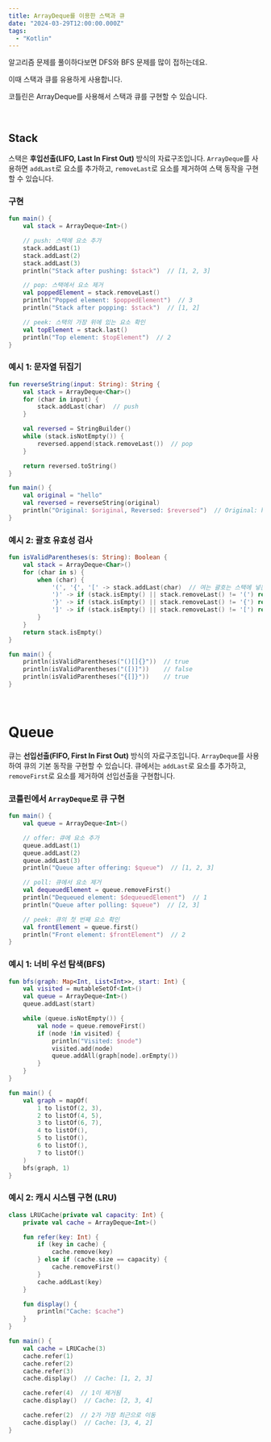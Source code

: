 ```yaml
---
title: ArrayDeque를 이용한 스택과 큐
date: "2024-03-29T12:00:00.000Z"
tags:  
  - "Kotlin"
---
```


알고리즘 문제를 풀이하다보면 DFS와 BFS 문제를 많이 접하는데요.

이때 스택과 큐를 유용하게 사용합니다.

코틀린은 ArrayDeque를 사용해서 스택과 큐를 구현할 수 있습니다.

<br>

## Stack

스택은 **후입선출(LIFO, Last In First Out)** 방식의 자료구조입니다. `ArrayDeque`를 사용하면 `addLast`로 요소를 추가하고, `removeLast`로 요소를 제거하여 스택 동작을 구현할 수 있습니다.


### 구현

```kotlin
fun main() {
    val stack = ArrayDeque<Int>()

    // push: 스택에 요소 추가
    stack.addLast(1)
    stack.addLast(2)
    stack.addLast(3)
    println("Stack after pushing: $stack")  // [1, 2, 3]

    // pop: 스택에서 요소 제거
    val poppedElement = stack.removeLast()
    println("Popped element: $poppedElement")  // 3
    println("Stack after popping: $stack")  // [1, 2]

    // peek: 스택의 가장 위에 있는 요소 확인
    val topElement = stack.last()
    println("Top element: $topElement")  // 2
}
```

### 예시 1: 문자열 뒤집기

```kotlin
fun reverseString(input: String): String {
    val stack = ArrayDeque<Char>()
    for (char in input) {
        stack.addLast(char)  // push
    }

    val reversed = StringBuilder()
    while (stack.isNotEmpty()) {
        reversed.append(stack.removeLast())  // pop
    }

    return reversed.toString()
}

fun main() {
    val original = "hello"
    val reversed = reverseString(original)
    println("Original: $original, Reversed: $reversed")  // Original: hello, Reversed: olleh
}
```

### 예시 2: 괄호 유효성 검사

```kotlin
fun isValidParentheses(s: String): Boolean {
    val stack = ArrayDeque<Char>()
    for (char in s) {
        when (char) {
            '(', '{', '[' -> stack.addLast(char)  // 여는 괄호는 스택에 넣는다
            ')' -> if (stack.isEmpty() || stack.removeLast() != '(') return false
            '}' -> if (stack.isEmpty() || stack.removeLast() != '{') return false
            ']' -> if (stack.isEmpty() || stack.removeLast() != '[') return false
        }
    }
    return stack.isEmpty()
}

fun main() {
    println(isValidParentheses("()[]{}"))  // true
    println(isValidParentheses("([)]"))    // false
    println(isValidParentheses("{[]}"))    // true
}
```

<br>

# Queue

큐는 **선입선출(FIFO, First In First Out)** 방식의 자료구조입니다. `ArrayDeque`를 사용하여 큐의 기본 동작을 구현할 수 있습니다. 큐에서는 `addLast`로 요소를 추가하고, `removeFirst`로 요소를 제거하여 선입선출을 구현합니다.

### 코틀린에서 `ArrayDeque`로 큐 구현

```kotlin
fun main() {
    val queue = ArrayDeque<Int>()

    // offer: 큐에 요소 추가
    queue.addLast(1)
    queue.addLast(2)
    queue.addLast(3)
    println("Queue after offering: $queue")  // [1, 2, 3]

    // poll: 큐에서 요소 제거
    val dequeuedElement = queue.removeFirst()
    println("Dequeued element: $dequeuedElement")  // 1
    println("Queue after polling: $queue")  // [2, 3]

    // peek: 큐의 첫 번째 요소 확인
    val frontElement = queue.first()
    println("Front element: $frontElement")  // 2
}
```

### 예시 1: 너비 우선 탐색(BFS)

```kotlin
fun bfs(graph: Map<Int, List<Int>>, start: Int) {
    val visited = mutableSetOf<Int>()
    val queue = ArrayDeque<Int>()
    queue.addLast(start)

    while (queue.isNotEmpty()) {
        val node = queue.removeFirst()
        if (node !in visited) {
            println("Visited: $node")
            visited.add(node)
            queue.addAll(graph[node].orEmpty())
        }
    }
}

fun main() {
    val graph = mapOf(
        1 to listOf(2, 3),
        2 to listOf(4, 5),
        3 to listOf(6, 7),
        4 to listOf(),
        5 to listOf(),
        6 to listOf(),
        7 to listOf()
    )
    bfs(graph, 1)
}
```

### 예시 2: 캐시 시스템 구현 (LRU)

```kotlin
class LRUCache(private val capacity: Int) {
    private val cache = ArrayDeque<Int>()

    fun refer(key: Int) {
        if (key in cache) {
            cache.remove(key)
        } else if (cache.size == capacity) {
            cache.removeFirst()
        }
        cache.addLast(key)
    }

    fun display() {
        println("Cache: $cache")
    }
}

fun main() {
    val cache = LRUCache(3)
    cache.refer(1)
    cache.refer(2)
    cache.refer(3)
    cache.display()  // Cache: [1, 2, 3]

    cache.refer(4)  // 1이 제거됨
    cache.display()  // Cache: [2, 3, 4]

    cache.refer(2)  // 2가 가장 최근으로 이동
    cache.display()  // Cache: [3, 4, 2]
}
```

